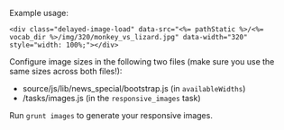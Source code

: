 Example usage:

```
<div class="delayed-image-load" data-src="<%= pathStatic %>/<%= vocab_dir %>/img/320/monkey_vs_lizard.jpg" data-width="320" style="width: 100%;"></div>
```

Configure image sizes in the following two files (make sure you use the same sizes across both files!):

* source/js/lib/news_special/bootstrap.js (in `availableWidths`)
* /tasks/images.js (in the `responsive_images` task)

Run `grunt images` to generate your responsive images.
